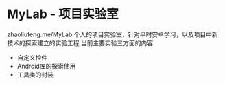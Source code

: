 # MyLab - 项目实验室
zhaoliufeng.me/MyLab
个人的项目实验室，针对平时安卓学习，以及项目中新技术的探索建立的实验工程
当前主要实验三方面的内容

- 自定义控件
- Android库的探索使用
- 工具类的封装
